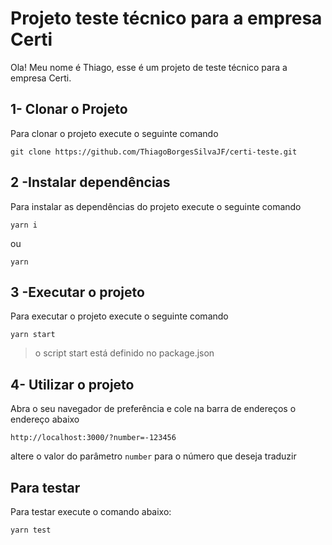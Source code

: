 # Projeto teste técnico para a empresa Certi

Ola! Meu nome é Thiago, esse é um projeto de teste técnico para a empresa Certi.


## 1- Clonar o Projeto

Para clonar o projeto execute o seguinte comando

    git clone https://github.com/ThiagoBorgesSilvaJF/certi-teste.git

## 2 -Instalar dependências

Para instalar as dependências do projeto execute o seguinte comando

    yarn i
ou 

    yarn

## 3 -Executar o projeto

Para executar o projeto execute o seguinte comando

    yarn start
    

> o script start está definido no package.json

## 4- Utilizar o projeto
Abra o seu navegador de preferência e cole na barra de endereços o endereço abaixo

    http://localhost:3000/?number=-123456
altere o valor do parâmetro `number` para o número que deseja traduzir

## Para testar
Para testar execute o comando abaixo:

    yarn test
